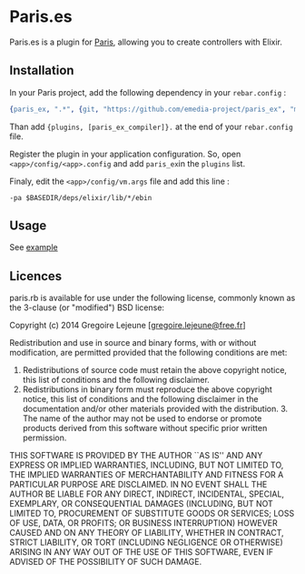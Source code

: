 # Paris.es

Paris.es is a plugin for [Paris](https://github.com/emedia-project/paris), allowing you to create controllers with Elixir.

## Installation

In your Paris project, add the following dependency in your `rebar.config` :

```erlang
{paris_ex, ".*", {git, "https://github.com/emedia-project/paris_ex", "master"}},
```

Than add `{plugins, [paris_ex_compiler]}.` at the end of your `rebar.config` file.

Register the plugin in your application configuration. So, open `<app>/config/<app>.config` and add `paris_ex`in the `plugins` list.

Finaly, edit the `<app>/config/vm.args` file and add this line :

```
-pa $BASEDIR/deps/elixir/lib/*/ebin
```

## Usage

See [example](https://github.com/emedia-project/paris_ex/tree/master/example)

## Licences

paris.rb is available for use under the following license, commonly known as the 3-clause (or "modified") BSD license:

Copyright (c) 2014 Gregoire Lejeune [gregoire.lejeune@free.fr]

Redistribution and use in source and binary forms, with or without modification, are permitted provided that the following conditions are met:

1. Redistributions of source code must retain the above copyright notice, this list of conditions and the following disclaimer.
2. Redistributions in binary form must reproduce the above copyright notice, this list of conditions and the following disclaimer in the
documentation and/or other materials provided with the distribution.  3. The name of the author may not be used to endorse or promote products derived from this software without specific prior written permission.

THIS SOFTWARE IS PROVIDED BY THE AUTHOR ``AS IS'' AND ANY EXPRESS OR IMPLIED WARRANTIES, INCLUDING, BUT NOT LIMITED TO, THE IMPLIED WARRANTIES OF MERCHANTABILITY AND FITNESS FOR A PARTICULAR PURPOSE ARE DISCLAIMED.  IN NO EVENT SHALL THE AUTHOR BE LIABLE FOR ANY DIRECT, INDIRECT, INCIDENTAL, SPECIAL, EXEMPLARY, OR CONSEQUENTIAL DAMAGES (INCLUDING, BUT NOT LIMITED TO, PROCUREMENT OF SUBSTITUTE GOODS OR SERVICES; LOSS OF USE, DATA, OR PROFITS; OR BUSINESS INTERRUPTION) HOWEVER CAUSED AND ON ANY THEORY OF LIABILITY, WHETHER IN CONTRACT, STRICT LIABILITY, OR TORT (INCLUDING NEGLIGENCE OR OTHERWISE) ARISING IN ANY WAY OUT OF THE USE OF THIS SOFTWARE, EVEN IF ADVISED OF THE POSSIBILITY OF SUCH DAMAGE.
